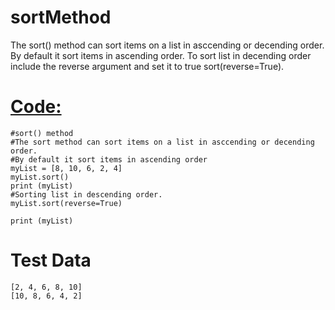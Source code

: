 # sortMethod
The sort() method can sort items on a list in asccending or decending order. By default it sort items in ascending order. To sort list in decending order include the reverse argument and set it to true sort(reverse=True).

[Code:]()
=

```
#sort() method
#The sort method can sort items on a list in asccending or decending order. 
#By default it sort items in ascending order
myList = [8, 10, 6, 2, 4]
myList.sort()
print (myList)
#Sorting list in descending order. 
myList.sort(reverse=True)

print (myList)
```

Test Data
=
```
[2, 4, 6, 8, 10]
[10, 8, 6, 4, 2]
```
